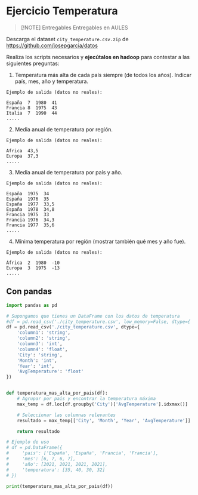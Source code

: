 # Ejercicio Temperatura


> [!NOTE] Entregables 
> Entregables en AULES

Descarga el dataset `city_temperature.csv.zip` de
https://github.com/josepgarcia/datos

Realiza los scripts necesarios y **ejecútalos en hadoop** para contestar a las siguientes preguntas:

1. Temperatura más alta de cada país siempre (de todos los años). Indicar país, mes, año y temperatura.
```
Ejemplo de salida (datos no reales):

España  7  1980  41
Francia 8  1975  43
Italia  7  1990  44
.....
```

2. Media anual de temperatura por región.
```
Ejemplo de salida (datos no reales):

Africa  43,5
Europa  37,3
.....
```

3. Media anual de temperatura por país y año.
```
Ejemplo de salida (datos no reales):

España  1975  34
España  1976  35
España  1977  33,5
España  1978  34,8
Francia 1975  33
Francia 1976  34,3
Francia 1977  35,6
.....
```

4. Mínima temperatura por región (mostrar también qué mes y año fue).
```
Ejemplo de salida (datos no reales):

África  2  1980  -10
Europa  3  1975  -13
.....
```

## Con pandas
```python
import pandas as pd

# Supongamos que tienes un DataFrame con los datos de temperatura
#df = pd.read_csv('./city_temperature.csv', low_memory=False, dtype={
df = pd.read_csv('./city_temperature.csv', dtype={
    'column1': 'string',
    'column2': 'string',
    'column3': 'int',
    'column4': 'float',
    'City': 'string',
    'Month': 'int',
    'Year': 'int',
    'AvgTemperature': 'float'
})


def temperatura_mas_alta_por_pais(df):
    # Agrupar por país y encontrar la temperatura máxima
    max_temp = df.loc[df.groupby('City')['AvgTemperature'].idxmax()]

    # Seleccionar las columnas relevantes
    resultado = max_temp[['City', 'Month', 'Year', 'AvgTemperature']]

    return resultado

# Ejemplo de uso
# df = pd.DataFrame({
#     'pais': ['España', 'España', 'Francia', 'Francia'],
#     'mes': [6, 7, 6, 7],
#     'año': [2021, 2021, 2021, 2021],
#     'temperatura': [35, 40, 30, 32]
# })

print(temperatura_mas_alta_por_pais(df))
```

